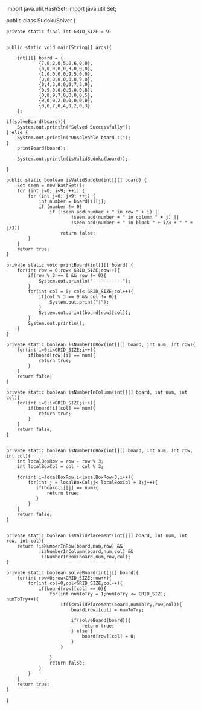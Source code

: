 import java.util.HashSet;
import java.util.Set;

public class SudokuSolver {

    private static final int GRID_SIZE = 9;


    public static void main(String[] args){

        int[][] board = {
                {7,0,2,0,5,0,6,0,0},
                {0,0,0,0,0,3,0,0,0},
                {1,0,0,0,0,9,5,0,0},
                {8,0,0,0,0,0,0,9,0},
                {0,4,3,0,0,0,7,5,0},
                {0,9,0,0,0,0,0,0,8},
                {0,0,9,7,0,0,0,0,5},
                {0,0,0,2,0,0,0,0,0},
                {0,0,7,0,4,0,2,0,3}
        };

    if(solveBoard(board)){
        System.out.println("Solved Successfully");
    } else {
        System.out.println("Unsolvable board :(");
    }
        printBoard(board);

        System.out.println(isValidSudoku(board));

    }

    public static boolean isValidSudoku(int[][] board) {
        Set seen = new HashSet();
        for (int i=0; i<9; ++i) {
            for (int j=0; j<9; ++j) {
                int number = board[i][j];
                if (number != 0)
                    if (!seen.add(number + " in row " + i) ||
                            !seen.add(number + " in column " + j) ||
                            !seen.add(number + " in block " + i/3 + "-" + j/3))
                        return false;
            }
        }
        return true;
    }

    private static void printBoard(int[][] board) {
        for(int row = 0;row< GRID_SIZE;row++){
            if(row % 3 == 0 && row != 0){
                System.out.println("-----------");
            }
            for(int col = 0; col< GRID_SIZE;col++){
                if(col % 3 == 0 && col != 0){
                    System.out.print("|");
                }
                System.out.print(board[row][col]);
            }
            System.out.println();
        }
    }

    private static boolean isNumberInRow(int[][] board, int num, int row){
        for(int i=0;i<GRID_SIZE;i++){
            if(board[row][i] == num){
                return true;
            }
        }
        return false;
    }

    private static boolean isNumberInColumn(int[][] board, int num, int col){
        for(int i=0;i<GRID_SIZE;i++){
            if(board[i][col] == num){
                return true;
            }
        }
        return false;
    }


    private static boolean isNumberInBox(int[][] board, int num, int row, int col){
        int localBoxRow = row - row % 3;
        int localBoxCol = col - col % 3;

        for(int i=localBoxRow;i<localBoxRow+3;i++){
            for(int j = localBoxCol;j< localBoxCol + 3;j++){
               if(board[i][j] == num){
                   return true;
               }
            }
        }
        return false;
    }


    private static boolean isValidPlacement(int[][] board, int num, int row, int col){
        return !isNumberInRow(board,num,row) &&
                !isNumberInColumn(board,num,col) &&
                !isNumberInBox(board,num,row,col);
    }

    private static boolean solveBoard(int[][] board){
        for(int row=0;row<GRID_SIZE;row++){
            for(int col=0;col<GRID_SIZE;col++){
                if(board[row][col] == 0){
                    for(int numToTry = 1;numToTry <= GRID_SIZE; numToTry++){
                        if(isValidPlacement(board,numToTry,row,col)){
                            board[row][col] = numToTry;

                            if(solveBoard(board)){
                                return true;
                            } else {
                                board[row][col] = 0;
                            }
                        }

                    }
                    return false;
                }
            }
        }
        return true;
    }




}
